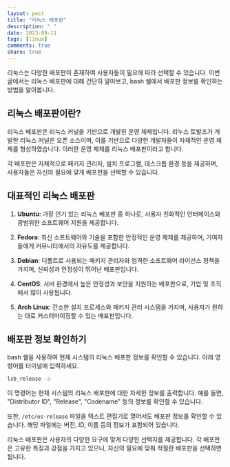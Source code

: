 ```yaml
---
layout: post
title: "리눅스 배포판"
description: " "
date: 2023-09-11
tags: [linux]
comments: true
share: true
---
```


리눅스는 다양한 배포판이 존재하여 사용자들이 필요에 따라 선택할 수 있습니다. 이번 글에서는 리눅스 배포판에 대해 간단히 알아보고, bash 쉘에서 배포판 정보를 확인하는 방법을 알아봅니다.

## 리눅스 배포판이란?

리눅스 배포판은 리눅스 커널을 기반으로 개발된 운영 체제입니다. 리누스 토발즈가 개발한 리눅스 커널은 오픈 소스이며, 이를 기반으로 다양한 개발자들이 자체적인 운영 체제를 형성하였습니다. 이러한 운영 체제를 리눅스 배포판이라고 합니다.

각 배포판은 자체적으로 패키지 관리자, 설치 프로그램, 데스크톱 환경 등을 제공하며, 사용자들은 자신의 필요에 맞게 배포판을 선택할 수 있습니다.

## 대표적인 리눅스 배포판

1. **Ubuntu**: 가장 인기 있는 리눅스 배포판 중 하나로, 사용자 친화적인 인터페이스와 광범위한 소프트웨어 지원을 제공합니다.

2. **Fedora**: 최신 소프트웨어와 기술을 포함한 안정적인 운영 체제를 제공하며, 기여자들에게 커뮤니티에서의 자유도를 제공합니다.

3. **Debian**: 디폴트로 사용되는 패키지 관리자와 엄격한 소프트웨어 라이선스 정책을 가지며, 신뢰성과 안정성이 뛰어난 배포판입니다.

4. **CentOS**: 서버 환경에서 높은 안정성과 보안을 지원하는 배포판으로, 기업 및 조직에서 많이 사용됩니다.

5. **Arch Linux**: 간소한 설치 프로세스와 패키지 관리 시스템을 가지며, 사용자가 원하는 대로 커스터마이징할 수 있는 배포판입니다.

## 배포판 정보 확인하기

bash 쉘을 사용하여 현재 시스템의 리눅스 배포판 정보를 확인할 수 있습니다. 아래 명령어를 터미널에 입력하세요.

```bash
lsb_release -a
```

이 명령어는 현재 시스템의 리눅스 배포판에 대한 자세한 정보를 출력합니다. 예를 들면, "Distributor ID", "Release", "Codename" 등의 정보를 확인할 수 있습니다.

또한, `/etc/os-release` 파일을 텍스트 편집기로 열어서도 배포판 정보를 확인할 수 있습니다. 해당 파일에는 버전, ID, 이름 등의 정보가 포함되어 있습니다.

리눅스 배포판은 사용자의 다양한 요구에 맞게 다양한 선택지를 제공합니다. 각 배포판은 고유한 특징과 강점을 가지고 있으니, 자신의 필요에 맞춰 적절한 배포판을 선택하면 됩니다.